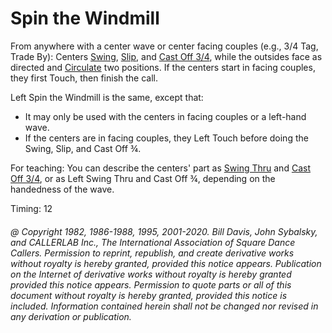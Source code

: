 
# Spin the Windmill

From anywhere with a center wave or center facing couples (e.g.,
3/4 Tag, Trade By): Centers [Swing](swing.md),
[Slip](slip.md), and
[Cast Off 3/4](../ms/cast_off_three_quarters.md),
while the outsides face as directed and
[Circulate](../b1/circulate.md)
two positions. If the centers start in facing couples, they first
Touch, then finish the call.

Left Spin the Windmill is the same, except that:

- It may only be used with the centers in facing couples or a left-hand wave.
- If the centers are in facing couples,
they Left Touch before doing the Swing, Slip, and Cast Off ¾.

  
For teaching: You can describe the centers' part as
[Swing Thru](../b2/swing_thru.md) and
[Cast Off 3/4](../ms/cast_off_three_quarters.md), 
or as Left Swing Thru and Cast Off ¾, depending on the
handedness of the wave.

Timing: 12

###### @ Copyright 1982, 1986-1988, 1995, 2001-2020. Bill Davis, John Sybalsky, and CALLERLAB Inc., The International Association of Square Dance Callers. Permission to reprint, republish, and create derivative works without royalty is hereby granted, provided this notice appears. Publication on the Internet of derivative works without royalty is hereby granted provided this notice appears. Permission to quote parts or all of this document without royalty is hereby granted, provided this notice is included. Information contained herein shall not be changed nor revised in any derivation or publication.
